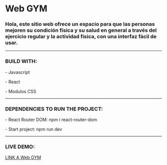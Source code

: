 <div id="header">
 <h1 align="left">Web GYM</h1>
 <h3 align="left">Hola, este sitio web ofrece un espacio para que las personas mejoren su condición física y su salud en general a través del ejercicio regular y la actividad física, con una interfaz fácil de usar.
  </h3>
</div>

---

### BUILD WITH:

<p>- Javascript</p>
<p>- React</p>
<p>- Modulos CSS</p>

---

### DEPENDENCIES TO RUN THE PROJECT:

<p>- React Router DOM: npm i react-router-dom</p>
<p>- Start project: npm run dev</p>

---

### LIVE DEMO: 

<p><a href="https://apolo-gym.netlify.app/" >LINK A Web GYM</a></p>
